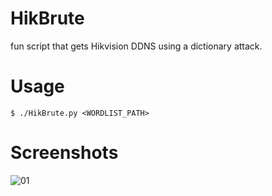 HikBrute
===
fun script that gets Hikvision DDNS using a dictionary attack.

Usage
===

    $ ./HikBrute.py <WORDLIST_PATH>

Screenshots
===

![01](http://i.imgur.com/GbCD8To.png)
